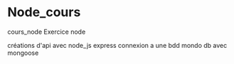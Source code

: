 # Node_cours


cours_node
Exercice node

créations d'api avec node_js express 
connexion a une bdd mondo db avec mongoose
